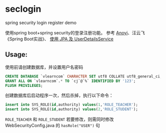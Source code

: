 # seclogin
spring security login register demo

使用spring boot+spring security的登录注册功能。
参考 [Anoyi](https://www.jianshu.com/u/7b7ec6f2db21)、汪云飞《Spring Boot实战》、
[使用 JPA 及 UserDetailsService](https://waylau.gitbooks.io/spring-security-tutorial/docs/jpa-userdetailsservice.html)

## Usage:
使用前请创建数据库，并设置用户名密码
```sql
CREATE DATABASE `vlearncom` CHARACTER SET utf8 COLLATE utf8_general_ci;
GRANT ALL ON `vlearncom`.* TO `cj`@`%` IDENTIFIED BY '123';
FLUSH PRIVILEGES;
```

创建数据库后启动程序一次，然后杀掉，执行以下命令：
```sql
insert into SYS_ROLE(id,authority) values(1,'ROLE_TEACHER');
insert into SYS_ROLE(id,authority) values(2,'ROLE_STUDENT');
```

`ROLE_TEACHER` 和 `ROLE_STUDENT` 若要修改，则需同时修改 WebSecurityConfig.java 的 `hasRole("USER")` 句
